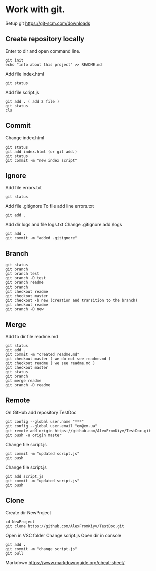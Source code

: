 # Work with git.

Setup git https://git-scm.com/downloads

## Create repository locally

Enter to dir and open command line.
```
git init
echo "info about this project" >> README.md
```
Add file index.html
```
git status
```
Add file script.js
```
git add . ( add 2 file )
git status
cls
```
## Commit

Change index.html
```
git status
git add index.html (or git add.)
git status
git commit -m "new index script"
```
## Ignore

Add file errors.txt
```
git status
```
Add file .gitignore
To file add line errors.txt
```
git add .
```
Add dir logs and file logs.txt
Change .gitignore add \logs
```
git add .
git commit -m "added .gitignore"
```

## Branch

```
git status
git branch
git branch test
git branch -D test
git branch readme
git branch
git checkout readme
git checkout master
git checkout -b new (creation and transition to the branch)
git checkout readme
git branch -D new
```
## Merge

Add to dir file readme.md
```
git status
git add .
git commit -m "created readme.md"
git checkout master ( we do not see readme.md )
git checkout readme ( we see readme.md ) 
git checkout master
git status
git branch
git merge readme
git branch -D readme
```

## Remote

On GitHub add repository TestDoc
```
git config --global user.name "***"
git config --global user.email "em@em.ua"
git remote add origin https://github.com/AlexFromKiyv/TestDoc.git
git push -u origin master
```
Change file script.js
```
git commit -m "updated script.js"
git push
```
Change file script.js
```
git add script.js
git commit -m "updated script.js"
git push
```

## Clone

Create dir NewProject
```
cd NewProject
git clone https://github.com/AlexFromKiyv/TestDoc.git
```
Open in VSC folder
Change script.js
Open dir in console
```
git add .
git commit -m "change script.js"
git pull
```

Markdown https://www.markdownguide.org/cheat-sheet/


